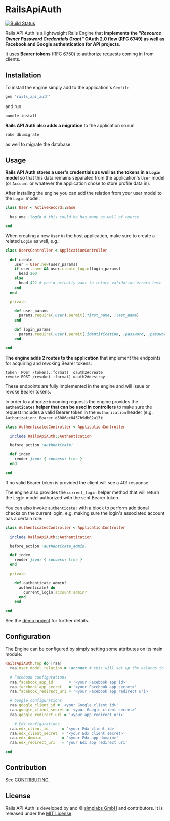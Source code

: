 # RailsApiAuth

[![Build Status](https://travis-ci.org/simplabs/rails_api_auth.svg)](https://travis-ci.org/simplabs/rails_api_auth)

Rails API Auth is a lightweight Rails Engine that __implements the _"Resource
Owner Password Credentials Grant"_ OAuth 2.0 flow
([RFC 6749](http://tools.ietf.org/html/rfc6749#section-4.3)) as well as
Facebook and Google authentication for API projects__.

It uses __Bearer tokens__ ([RFC 6750](http://tools.ietf.org/html/rfc6750)) to
authorize requests coming in from clients.

## Installation

To install the engine simply add to the application's `Gemfile`

```ruby
gem 'rails_api_auth'
```

 and run:
```bash
bundle install
```

__Rails API Auth also adds a migration__ to the application so run

```bash
rake db:migrate
```

as well to migrate the database.

## Usage

__Rails API Auth stores a user's credentials as well as the tokens in a `Login`
model__ so that this data remains separated from the application's `User` model
(or `Account` or whatever the application chose to store profile data in).

After installing the engine you can add the relation from your user model to
the `Login` model:

```ruby
class User < ActiveRecord::Base

  has_one :login # this could be has_many as well of course

end
```

When creating a new `User` in the host application, make sure to create a
related `Login` as well, e.g.:

```ruby
class UsersController < ApplicationController

  def create
    user = User.new(user_params)
    if user.save && user.create_login(login_params)
      head 200
    else
      head 422 # you'd actually want to return validation errors here
    end
  end

  private

    def user_params
      params.require(:user).permit(:first_name, :last_name)
    end

    def login_params
      params.require(:user).permit(:identification, :password, :password_confirmation)
    end

end
```

__The engine adds 2 routes to the application__ that implement the endpoints
for acquiring and revoking Bearer tokens:

```
token  POST /token(.:format)  oauth2#create
revoke POST /revoke(.:format) oauth2#destroy
```

These endpoints are fully implemented in the engine and will issue or revoke
Bearer tokens.

In order to authorize incoming requests the engine provides the
__`authenticate!` helper that can be used in controllers__ to make sure the
request includes a valid Bearer token in the `Authorization` header (e.g.
`Authorization: Bearer d5086ac8457b9db02a13`):

```ruby
class AuthenticatedController < ApplicationController

  include RailsApiAuth::Authentication

  before_action :authenticate!

  def index
    render json: { success: true }
  end

end

```

If no valid Bearer token is provided the client will see a 401 response.

The engine also provides the `current_login` helper method that will return the
`Login` model authorized with the sent Bearer token.

You can also invoke `authenticate!` with a block to perform additional checks
on the current login, e.g. making sure the login's associated account has a
certain role:

```ruby
class AuthenticatedController < ApplicationController

  include RailsApiAuth::Authentication

  before_action :authenticate_admin!

  def index
    render json: { success: true }
  end

  private

    def authenticate_admin!
      authenticate! do
        current_login.account.admin?
      end
    end

end

```

See the [demo project](https://github.com/simplabs/rails_api_auth-demo) for further details.

## Configuration

The Engine can be configured by simply setting some attributes on its main
module:

```ruby
RailsApiAuth.tap do |raa|
  raa.user_model_relation = :account # this will set up the belongs_to relation from the Login model to the Account model automatically (of course if your application uses a User model this would be :user)

  # Facebook configurations
  raa.facebook_app_id       = '<your Facebook app id>'
  raa.facebook_app_secret   = '<your Facebook app secret>'
  raa.facebook_redirect_uri = '<your Facebook app redirect uri>'

  # Google configurations
  raa.google_client_id = '<your Google client id>'
  raa.google_client_secret = '<your Google client secret>'
  raa.google_redirect_uri = '<your app redirect uri>'

	# Edx configurations
  raa.edx_client_id      = '<your Edx client id>'
  raa.edx_client_secret  = '<your Edx client secret>'
  raa.edx_domain         = '<your Edx app domain>'
  raa.edx_redirect_uri   = 'your Edx app redirect uri'

end

```

## Contribution

See [CONTRIBUTING](https://github.com/simplabs/rails_api_auth/blob/master/CONTRIBUTING).

## License

Rails API Auth is developed by and &copy;
[simplabs GmbH](http://simplabs.com) and contributors. It is released under the
[MIT License](https://github.com/simplabs/ember-simple-auth/blob/master/LICENSE).
